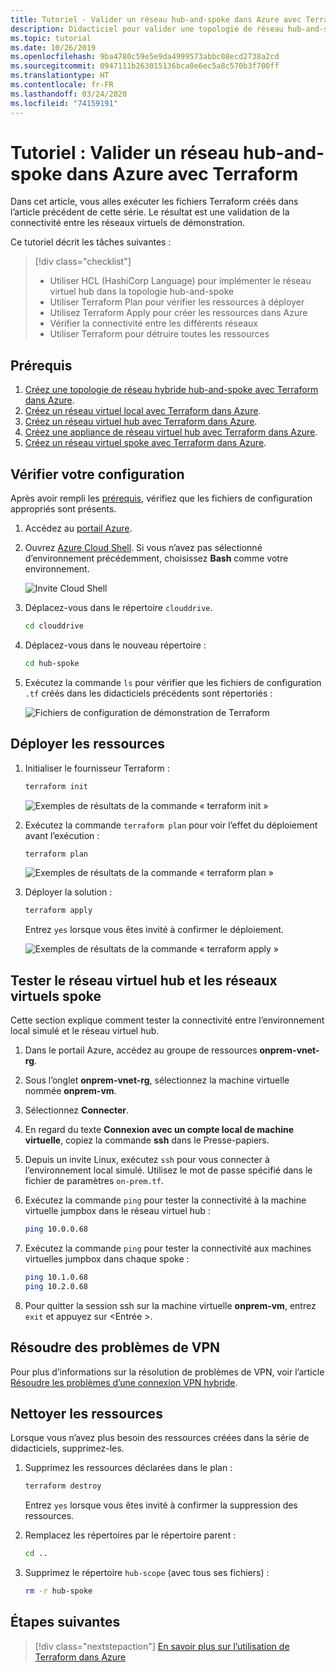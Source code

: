 ```yaml
---
title: Tutoriel - Valider un réseau hub-and-spoke dans Azure avec Terraform
description: Didacticiel pour valider une topologie de réseau hub-and-spoke avec tous les réseaux virtuels connectés entre eux.
ms.topic: tutorial
ms.date: 10/26/2019
ms.openlocfilehash: 9ba4780c59e5e9da4999573abbc08ecd2738a2cd
ms.sourcegitcommit: 0947111b263015136bca0e6ec5a8c570b3f700ff
ms.translationtype: HT
ms.contentlocale: fr-FR
ms.lasthandoff: 03/24/2020
ms.locfileid: "74159191"
---
```

# <a name="tutorial-validate-a-hub-and-spoke-network-in-azure-using-terraform"></a>Tutoriel : Valider un réseau hub-and-spoke dans Azure avec Terraform

Dans cet article, vous alles exécuter les fichiers Terraform créés dans l’article précédent de cette série. Le résultat est une validation de la connectivité entre les réseaux virtuels de démonstration.

Ce tutoriel décrit les tâches suivantes :

> [!div class="checklist"]
> * Utiliser HCL (HashiCorp Language) pour implémenter le réseau virtuel hub dans la topologie hub-and-spoke
> * Utiliser Terraform Plan pour vérifier les ressources à déployer
> * Utilisez Terraform Apply pour créer les ressources dans Azure
> * Vérifier la connectivité entre les différents réseaux
> * Utiliser Terraform pour détruire toutes les ressources

## <a name="prerequisites"></a>Prérequis

1. [Créez une topologie de réseau hybride hub-and-spoke avec Terraform dans Azure](./terraform-hub-spoke-introduction.md).
1. [Créez un réseau virtuel local avec Terraform dans Azure](./terraform-hub-spoke-on-prem.md).
1. [Créez un réseau virtuel hub avec Terraform dans Azure](./terraform-hub-spoke-hub-network.md).
1. [Créez une appliance de réseau virtuel hub avec Terraform dans Azure](./terraform-hub-spoke-hub-nva.md).
1. [Créez un réseau virtuel spoke avec Terraform dans Azure](./terraform-hub-spoke-spoke-network.md).

## <a name="verify-your-configuration"></a>Vérifier votre configuration

Après avoir rempli les [prérequis](#prerequisites), vérifiez que les fichiers de configuration appropriés sont présents.

1. Accédez au [portail Azure](https://portal.azure.com).

1. Ouvrez [Azure Cloud Shell](/azure/cloud-shell/overview). Si vous n’avez pas sélectionné d’environnement précédemment, choisissez **Bash** comme votre environnement.

    ![Invite Cloud Shell](./media/terraform-common/azure-portal-cloud-shell-button-min.png)

1. Déplacez-vous dans le répertoire `clouddrive`.

    ```bash
    cd clouddrive
    ```

1. Déplacez-vous dans le nouveau répertoire :

    ```bash
    cd hub-spoke
    ```

1. Exécutez la commande `ls` pour vérifier que les fichiers de configuration `.tf` créés dans les didacticiels précédents sont répertoriés :

    ![Fichiers de configuration de démonstration de Terraform](./media/terraform-hub-and-spoke-tutorial-series/hub-spoke-config-files.png)

## <a name="deploy-the-resources"></a>Déployer les ressources

1. Initialiser le fournisseur Terraform :
    
    ```bash
    terraform init
    ```
    
    ![Exemples de résultats de la commande « terraform init »](./media/terraform-hub-and-spoke-tutorial-series/hub-spoke-terraform-init.png)
    
1. Exécutez la commande `terraform plan` pour voir l’effet du déploiement avant l’exécution :

    ```bash
    terraform plan
    ```
    
    ![Exemples de résultats de la commande « terraform plan »](./media/terraform-hub-and-spoke-tutorial-series/hub-spoke-terraform-plan.png)

1. Déployer la solution :

    ```bash
    terraform apply
    ```
    
    Entrez `yes` lorsque vous êtes invité à confirmer le déploiement.

    ![Exemples de résultats de la commande « terraform apply »](./media/terraform-hub-and-spoke-tutorial-series/hub-spoke-terraform-apply.png)
    
## <a name="test-the-hub-vnet-and-spoke-vnets"></a>Tester le réseau virtuel hub et les réseaux virtuels spoke

Cette section explique comment tester la connectivité entre l’environnement local simulé et le réseau virtuel hub.

1. Dans le portail Azure, accédez au groupe de ressources **onprem-vnet-rg**.

1. Sous l’onglet **onprem-vnet-rg**, sélectionnez la machine virtuelle nommée **onprem-vm**.

1. Sélectionnez **Connecter**.

1. En regard du texte **Connexion avec un compte local de machine virtuelle**, copiez la commande **ssh** dans le Presse-papiers.

1. Depuis un invite Linux, exécutez `ssh` pour vous connecter à l’environnement local simulé. Utilisez le mot de passe spécifié dans le fichier de paramètres `on-prem.tf`.

1. Exécutez la commande `ping` pour tester la connectivité à la machine virtuelle jumpbox dans le réseau virtuel hub :

   ```bash
   ping 10.0.0.68
   ```

1. Exécutez la commande `ping` pour tester la connectivité aux machines virtuelles jumpbox dans chaque spoke :

   ```bash
   ping 10.1.0.68
   ping 10.2.0.68
   ```

1. Pour quitter la session ssh sur la machine virtuelle **onprem-vm**, entrez `exit` et appuyez sur &lt;Entrée >.

## <a name="troubleshoot-vpn-issues"></a>Résoudre des problèmes de VPN

Pour plus d’informations sur la résolution de problèmes de VPN, voir l’article [Résoudre les problèmes d’une connexion VPN hybride](/azure/architecture/reference-architectures/hybrid-networking/troubleshoot-vpn).

## <a name="clean-up-resources"></a>Nettoyer les ressources

Lorsque vous n’avez plus besoin des ressources créées dans la série de didacticiels, supprimez-les.

1. Supprimez les ressources déclarées dans le plan :

    ```bash
    terraform destroy
    ```

    Entrez `yes` lorsque vous êtes invité à confirmer la suppression des ressources.

1. Remplacez les répertoires par le répertoire parent :

    ```bash
    cd ..
    ```

1. Supprimez le répertoire `hub-scope` (avec tous ses fichiers) :

    ```bash
    rm -r hub-spoke
    ```

## <a name="next-steps"></a>Étapes suivantes

> [!div class="nextstepaction"] 
> [En savoir plus sur l’utilisation de Terraform dans Azure](/azure/terraform)